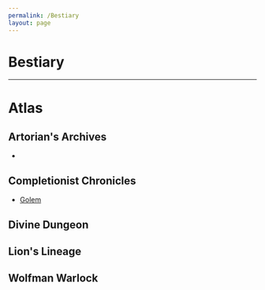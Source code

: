 ```yaml
---
permalink: /Bestiary
layout: page
---
```

# Bestiary
---

# Atlas

## Artorian's Archives
- 


## Completionist Chronicles
- [Golem](_Bestiary/Golem.md)

## Divine Dungeon

## Lion's Lineage

## Wolfman Warlock